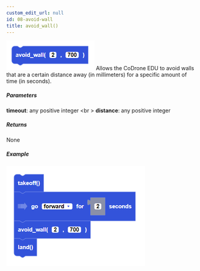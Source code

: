```yaml
---
custom_edit_url: null
id: 08-avoid-wall
title: avoid_wall()
---
```


![avoid wall image](avoid_wall.PNG)
Allows the CoDrone EDU to avoid walls that are a certain distance away (in millimeters) for a specific amount of time (in seconds).

##### Parameters
**timeout**: any positive integer <br \>
**distance**: any positive integer

##### Returns

None

##### Example

![go at power example](avoid_wall_example.PNG)
